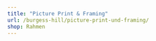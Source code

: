 ```yaml
---
title: "Picture Print & Framing"
url: /burgess-hill/picture-print-und-framing/
shop: Rahmen
---
```

